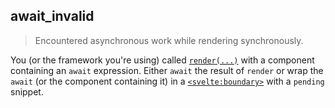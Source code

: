 ## await_invalid

> Encountered asynchronous work while rendering synchronously.

You (or the framework you're using) called [`render(...)`](svelte-server#render) with a component containing an `await` expression. Either `await` the result of `render` or wrap the `await` (or the component containing it) in a [`<svelte:boundary>`](svelte-boundary) with a `pending` snippet.
